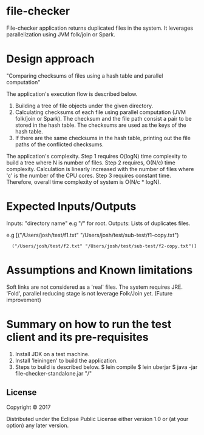 # file-checker
 File-checker application returns duplicated files in the system. 
 It leverages parallelization using JVM folk/join or Spark.

# Design approach
 "Comparing checksums of files using a hash table and parallel
 computation"
 
 The application's execution flow is described below.
 1. Building a tree of file objects under the given directory.
 2. Calculating checksums of each file using parallel
  computation (JVM folk/join or Spark). The checksum and the file path consist
  a pair to be stored in the hash table. The checksums are used as the
  keys of the hash table. 
 3. If there are the same checksums in the hash table,
  printing out the file paths of the conflicted checksums.
  
 The application's complexity.
 Step 1 requires O(logN) time complexity to build a tree where N is number of files.
 Step 2 requires, O(N/c) time complexity. Calculation is linearly
 increased with the number of files where 'c' is the number of the CPU cores.
 Step 3 requires constant time.
 Therefore, overall time complexity of system is O(N/c * logN).
 
# Expected Inputs/Outputs
 Inputs: "directory name" e.g "/" for root.
 Outputs: Lists of duplicates files.

 e.g [("/Users/josh/test/f1.txt" "/Users/josh/test/sub-test/f1-copy.txt")


      ("/Users/josh/test/f2.txt" "/Users/josh/test/sub-test/f2-copy.txt")]

# Assumptions and Known limitations
 Soft links are not considered as a 'real' files.
 The system requires JRE.
 'Fold', parallel reducing stage is not leverage Folk/Join
 yet. (Future improvement) 
 
# Summary on how to run the test client and its pre-requisites
 1. Install JDK on a test machine.
 2. Install 'leiningen' to build the application.
 3. Steps to build is described below.
   $ lein compile
   $ lein uberjar
   $ java -jar file-checker-standalone.jar "/"
   
## License

Copyright © 2017 

Distributed under the Eclipse Public License either version 1.0 or (at
your option) any later version.
